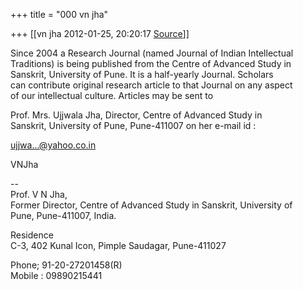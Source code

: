 +++
title = "000 vn jha"

+++
[[vn jha	2012-01-25, 20:20:17 [Source](https://groups.google.com/g/bvparishat/c/IvcO9spWM3M)]]



Since 2004 a Research Journal (named Journal of Indian Intellectual  
Traditions) is being published from the Centre of Advanced Study in  
Sanskrit, University of Pune. It is a half-yearly Journal. Scholars  
can contribute original research article to that Journal on any aspect  
of our intellectual culture. Articles may be sent to

Prof. Mrs. Ujjwala Jha, Director, Centre of Advanced Study in  
Sanskrit, University of Pune, Pune-411007 on her e-mail id :

[ujjwa...@yahoo.co.in]()

  
VNJha

--  
Prof. V N Jha,  
Former Director, Centre of Advanced Study in Sanskrit, University of  
Pune, Pune-411007, India.

Residence  
C-3, 402 Kunal Icon, Pimple Saudagar, Pune-411027

Phone; 91-20-27201458(R)  
Mobile : 09890215441  

